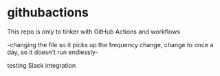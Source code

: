 # githubactions

This repo is only to tinker with GitHub Actions and workflows

-changing the file so it picks up the frequency change, change to once a day, so it doesn't run endlessly-

testing Slack integration
